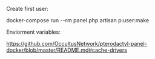 Create first user:

docker-compose run --rm panel php artisan p:user:make


Enviorment variables:

https://github.com/OccultusNetwork/pterodactyl-panel-docker/blob/master/README.md#cache-drivers